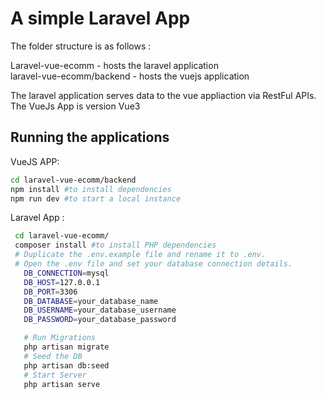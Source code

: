 # A simple Laravel App 


The folder structure is as follows : 

 Laravel-vue-ecomm - hosts the laravel application \
 laravel-vue-ecomm/backend - hosts the vuejs application 
 
 The laravel application serves data to the vue appliaction via RestFul APIs. \
 The VueJs App is version Vue3


## Running the applications
 VueJS APP:
 ```sh
 cd laravel-vue-ecomm/backend 
 npm install #to install dependencies 
 npm run dev #to start a local instance 
 ```
 
 Laravel App :
 ```sh
  cd laravel-vue-ecomm/
  composer install #to install PHP dependencies
  # Duplicate the .env.example file and rename it to .env.
  # Open the .env file and set your database connection details.
    DB_CONNECTION=mysql
    DB_HOST=127.0.0.1
    DB_PORT=3306
    DB_DATABASE=your_database_name
    DB_USERNAME=your_database_username
    DB_PASSWORD=your_database_password

    # Run Migrations 
    php artisan migrate
    # Seed the DB 
    php artisan db:seed
    # Start Server 
    php artisan serve
```

